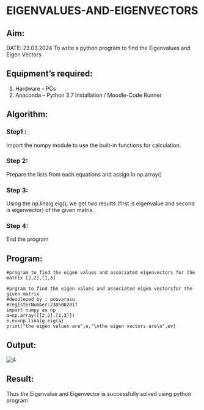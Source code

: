 # EIGENVALUES-AND-EIGENVECTORS
## Aim:
DATE: 23.03.2024
To write a python program to find the Eigenvalues and Eigen Vectors
## Equipment’s required:
1. 	Hardware – PCs
2. 	Anaconda – Python 3.7 Installation / Moodle-Code Runner
## Algorithm:
### Step1 :
Import the numpy module to use the built-in functions for calculation.
### Step 2: 
Prepare the lists from each equations and assign in np.array()
### Step 3:
Using the np.linalg.eig(),  we get two results (first is eigenvalue and second is eigenvector) of the given matrix.
### Step 4:
End the program

## Program:
```
#program to find the eigen values and associated eigenvectors for the matrix [2,2],[1,3]

#prgram to find the eigen values and associated eigen vectorsfor the given matrix 
#devoleped by : poovarasu
#registerNumber:2305002017
import numpy as np
a=np.array([[2,2],[1,3]])
e,ev=np.linalg.eig(a)
print("the eigen values are",e,"\nthe eigen vectors are\n",ev)
```

## Output:
![4](https://github.com/Poovarasu8/EIGENVALUES-AND-EIGENVECTORS/assets/155505954/096ea8e6-fa12-4b3a-9f23-6314bb788742)

## Result:
Thus the Eigenvalue and Eigenvector is successfully solved using python program

